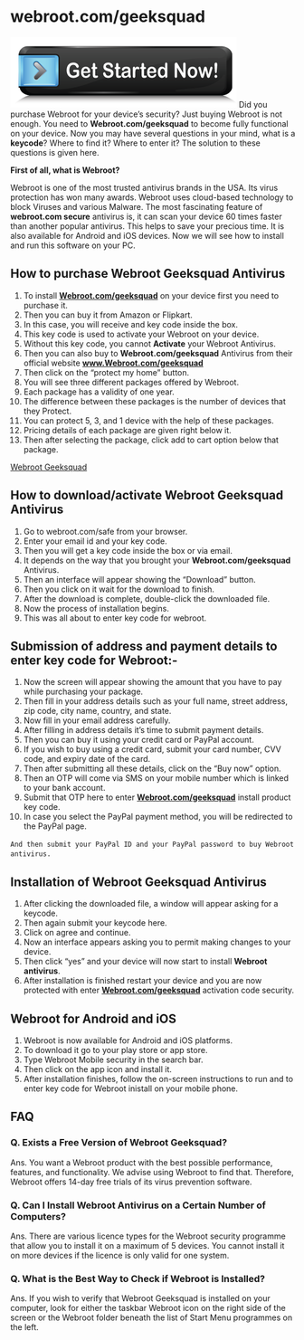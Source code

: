 # webroot.com/geeksquad
[![webroot](get-Started.png)](/)
Did you purchase Webroot for your device’s security? Just buying Webroot is not enough. You need to **Webroot.com/geeksquad** to become fully functional on your device. Now you may have several questions in your mind, what is a **keycode**? Where to find it? Where to enter it? The solution to these questions is given here.

**First of all, what is Webroot?**

Webroot is one of the most trusted antivirus brands in the USA. Its virus protection has won many awards. Webroot uses cloud-based technology to block Viruses and various Malware. The most fascinating feature of **webroot.com secure** antivirus is, it can scan your device 60 times faster than another popular antivirus. This helps to save your precious time. It is also available for Android and iOS devices. Now we will see how to install and run this software on your PC.

## How to purchase Webroot Geeksquad Antivirus
1. To install **[Webroot.com/geeksquad](/)** on your device first you need to purchase it.
2. Then you can buy it from Amazon or Flipkart.
3. In this case, you will receive and key code inside the box.
4. This key code is used to activate your Webroot on your device.
5. Without this key code, you cannot **Activate** your Webroot Antivirus.
6. Then you can also buy to **Webroot.com/geeksquad** Antivirus from their official website **www.Webroot.com/geeksquad**
7. Then click on the “protect my home” button.
8. You will see three different packages offered by Webroot.
9. Each package has a validity of one year.
10. The difference between these packages is the number of devices that they Protect.
11. You can protect 5, 3, and 1 device with the help of these packages.
12. Pricing details of each package are given right below it.
13. Then after selecting the package, click add to cart option below that package.

[Webroot Geeksquad](webroot.jpg)

## How to download/activate Webroot Geeksquad Antivirus
1. Go to webroot.com/safe from your browser.
2. Enter your email id and your key code.
3. Then you will get a key code inside the box or via email.
4. It depends on the way that you brought your **Webroot.com/geeksquad** Antivirus.
5. Then an interface will appear showing the “Download” button.
6. Then you click on it wait for the download to finish.
7. After the download is complete, double-click the downloaded file.
8. Now the process of installation begins.
9. This was all about to enter key code for webroot.

## Submission of address and payment details to enter key code for Webroot:-
1. Now the screen will appear showing the amount that you have to pay while purchasing your package.
2. Then fill in your address details such as your full name, street address, zip code, city name, country, and state.
3. Now fill in your email address carefully.
4. After filling in address details it’s time to submit payment details.
5. Then you can buy it using your credit card or PayPal account.
6. If you wish to buy using a credit card, submit your card number, CVV code, and expiry date of the card.
7. Then after submitting all these details, click on the “Buy now” option.
8. Then an OTP will come via SMS on your mobile number which is linked to your bank account.
9. Submit that OTP here to enter **[Webroot.com/geeksquad](/)** install product key code.
10. In case you select the PayPal payment method, you will be redirected to the PayPal page.

```And then submit your PayPal ID and your PayPal password to buy Webroot antivirus.```

## Installation of Webroot Geeksquad Antivirus
1. After clicking the downloaded file, a window will appear asking for a keycode.
2. Then again submit your keycode here.
3. Click on agree and continue.
4. Now an interface appears asking you to permit making changes to your device.
5. Then click “yes” and your device will now start to install **Webroot antivirus**.
6. After installation is finished restart your device and you are now protected with enter **[Webroot.com/geeksquad](/)** activation code security.

## Webroot for Android and iOS
1. Webroot is now available for Android and iOS platforms.
2. To download it go to your play store or app store.
3. Type Webroot Mobile security in the search bar.
4. Then click on the app icon and install it.
5. After installation finishes, follow the on-screen instructions to run and to enter key code for Webroot inistall on your mobile phone.

## FAQ
### Q. Exists a Free Version of Webroot Geeksquad?
Ans. You want a Webroot product with the best possible performance, features, and functionality. We advise using Webroot to find that. Therefore, Webroot offers 14-day free trials of its virus prevention software.

### Q. Can I Install Webroot Antivirus on a Certain Number of Computers?
Ans. There are various licence types for the Webroot security programme that allow you to install it on a maximum of 5 devices. You cannot install it on more devices if the licence is only valid for one system.

### Q. What is the Best Way to Check if Webroot is Installed?
Ans. If you wish to verify that Webroot Geeksquad is installed on your computer, look for either the taskbar Webroot icon on the right side of the screen or the Webroot folder beneath the list of Start Menu programmes on the left.


